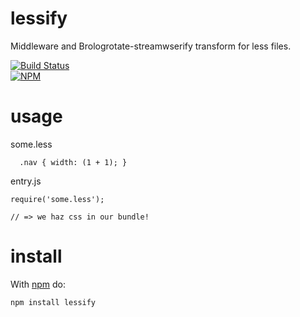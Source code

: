 lessify
=======
Middleware and Brologrotate-streamwserify transform for less files.

[![Build Status](https://travis-ci.org/dstokes/lessify.png)](https://travis-ci.org/dstokes/lessify)  
[![NPM](https://nodei.co/npm/lessify.png?downloads=true)](https://nodei.co/npm/lessify/)

usage
=====
some.less
``` less
  .nav { width: (1 + 1); }
```

entry.js
```
require('some.less');

// => we haz css in our bundle!
```

install
=======

With [npm](http://npmjs.org) do:

```
npm install lessify
```
